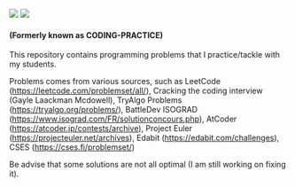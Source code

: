 ![](https://img.shields.io/badge/Code-C++-important.svg?style=plastic&logo=c%2B%2B)
![](https://img.shields.io/badge/Algorithm-ALGO-important.svg?style=plastic)

#### (Formerly known as CODING-PRACTICE)

This repository contains programming problems that I practice/tackle with my students.

Problems comes from various sources, such as LeetCode (https://leetcode.com/problemset/all/), Cracking the coding interview (Gayle Laackman Mcdowell), TryAlgo Problems (https://tryalgo.org/problems/), BattleDev ISOGRAD (https://www.isograd.com/FR/solutionconcours.php), AtCoder (https://atcoder.jp/contests/archive), Project Euler (https://projecteuler.net/archives), Edabit (https://edabit.com/challenges), CSES (https://cses.fi/problemset/)

Be advise that some solutions are not all optimal (I am still working on fixing it).


